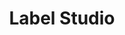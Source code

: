 ---
codehost: https://github.com/heartexlabs/label-studio
logohandle: labelstudio
sort: labelstudio
title: Label Studio
twitter: https://x.com/heartexlabs
website: https://labelstud.io/
---